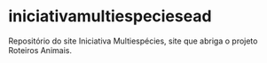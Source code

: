 # iniciativamultiespeciesead
Repositório do site Iniciativa Multiespécies, site que abriga o projeto Roteiros Animais.

